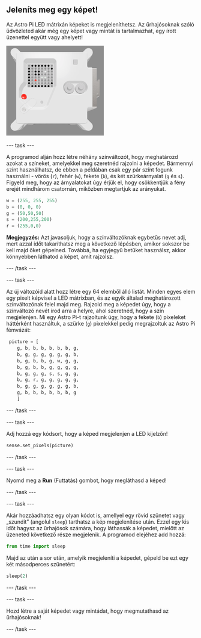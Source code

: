 ## Jeleníts meg egy képet!

Az Astro Pi LED mátrixán képeket is megjeleníthetsz. Az űrhajósoknak szóló üdvözleted akár még egy képet vagy mintát is tartalmazhat, egy írott üzenettel együtt vagy ahelyett!

![Képernyőkép az emulátorról, amely a Repülési Egységet mutatja, a LED-mátrixon magának a Repülési Egységnek a képével](images/fu-pic.png)

--- task ---

A programod alján hozz létre néhány színváltozót, hogy meghatározd azokat a színeket, amelyekkel meg szeretnéd rajzolni a képedet. Bármennyi színt használhatsz, de ebben a példában csak egy pár színt fogunk használni - vörös (`r`), fehér (`w`), fekete (`b`), és két szürkeárnyalat (`g` és `s`). Figyeld meg, hogy az árnyalatokat úgy érjük el, hogy csökkentjük a fény erejét mindhárom csatornán, miközben megtartjuk az arányukat.

```python
w = (255, 255, 255)
b = (0, 0, 0)
g = (50,50,50)
s = (200,255,200)
r = (255,0,0)
```

**Megjegyzés:** Azt javasoljuk, hogy a színváltozóknak egybetűs nevet adj, mert azzal időt takaríthatsz meg a következő lépésben, amikor sokszor be kell majd őket gépelned. Továbbá, ha egyjegyű betűket használsz, akkor könnyebben láthatod a képet, amit rajzolsz.

--- /task ---

--- task ---

Az új változóid alatt hozz létre egy 64 elemből álló listát. Minden egyes elem egy pixelt képvisel a LED mátrixban, és az egyik általad meghatározott színváltozónak felel majd meg. Rajzold meg a képedet úgy, hogy a színváltozó nevét írod arra a helyre, ahol szeretnéd, hogy a szín megjelenjen. Mi egy Astro Pi-t rajzoltunk úgy, hogy a fekete (`b`) pixeleket háttérként használtuk, a szürke (`g`) pixelekkel pedig megrajzoltuk az Astro Pi fémvázát:

```python
 picture = [
    g, b, b, b, b, b, b, g,
    b, g, g, g, g, g, g, b,
    b, g, b, b, g, w, g, g,
    b, g, b, b, g, g, g, g,
    b, g, g, g, s, s, g, g,
    b, g, r, g, g, g, g, g,
    b, g, g, g, g, g, g, b,
    g, b, b, b, b, b, b, g
    ]
```
--- /task ---

--- task ---

Adj hozzá egy kódsort, hogy a képed megjelenjen a LED kijelzőn!

```python
sense.set_pixels(picture)
```

--- /task ---

--- task ---

Nyomd meg a **Run** (Futtatás) gombot, hogy megláthasd a képed!

--- /task ---

--- task ---

Akár hozzáadhatsz egy olyan kódot is, amellyel egy rövid szünetet vagy „szundit” (angolul `sleep`) tarthatsz a kép megjelenítése után. Ezzel egy kis időt hagysz az űrhajósok számára, hogy láthassák a képedet, mielőtt az üzeneted következő része megjelenik. A programod elejéhez add hozzá:

```python
from time import sleep
```

Majd az után a sor után, amelyik megjeleníti a képedet, gépeld be ezt egy két másodperces szünetért:

```python
sleep(2)
```

--- /task ---

--- task ---

Hozd létre a saját képedet vagy mintádat, hogy megmutathasd az űrhajósoknak!

--- /task ---
